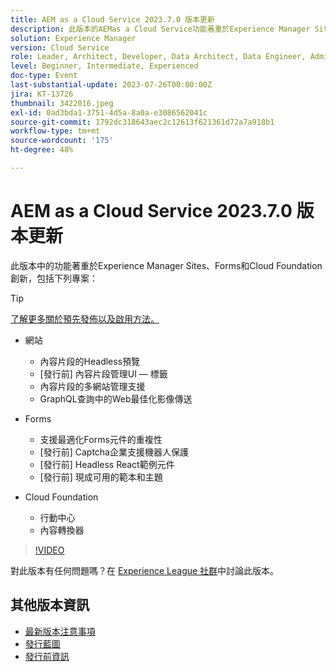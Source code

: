 ```yaml
---
title: AEM as a Cloud Service 2023.7.0 版本更新
description: 此版本的AEMas a Cloud Service功能著重於Experience Manager Sites、Forms和Cloud Foundation創新。
solution: Experience Manager
version: Cloud Service
role: Leader, Architect, Developer, Data Architect, Data Engineer, Admin, User
level: Beginner, Intermediate, Experienced
doc-type: Event
last-substantial-update: 2023-07-26T00:00:00Z
jira: KT-13726
thumbnail: 3422016.jpeg
exl-id: 0ad3bda1-3751-4d5a-8a0a-e3086562041c
source-git-commit: 1792dc318643aec2c12613f621361d72a7a918b1
workflow-type: tm+mt
source-wordcount: '175'
ht-degree: 48%

---
```


# AEM as a Cloud Service 2023.7.0 版本更新

此版本中的功能著重於Experience Manager Sites、Forms和Cloud Foundation創新，包括下列專案：

>[!TIP]
>
>[了解更多關於預先發佈以及啟用方法。](https://experienceleague.adobe.com/docs/experience-manager-cloud-service/content/release-notes/prerelease.html?lang=zh-Hant)

* 網站
   * 內容片段的Headless預覽
   * [發行前] 內容片段管理UI — 標籤
   * 內容片段的多網站管理支援
   * GraphQL查詢中的Web最佳化影像傳送

* Forms
   * 支援最適化Forms元件的重複性
   * [發行前] Captcha企業支援機器人保護
   * [發行前] Headless React範例元件
   * [發行前] 現成可用的範本和主題

* Cloud Foundation
   * 行動中心
   * 內容轉換器

>[!VIDEO](https://video.tv.adobe.com/v/3422016/?learn=on)


對此版本有任何問題嗎？在 [Experience League 社群](https://adobe.ly/3Y6CC6J)中討論此版本。

## 其他版本資訊

* [最新版本注意事項](https://experienceleague.adobe.com/docs/experience-manager-cloud-service/content/release-notes/home.html)
* [發行藍圖](https://experienceleague.adobe.com/docs/experience-manager-release-information/aem-release-updates/update-releases-roadmap.html?lang=zh-Hant)
* [發行前資訊](https://experienceleague.adobe.com/docs/experience-manager-cloud-service/content/release-notes/prerelease.html?lang=zh-Hant)
